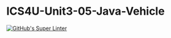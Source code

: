 # ICS4U-Unit3-05-Java-Vehicle

[![GitHub's Super Linter](https://github.com/haokai-li/ICS4U-Unit3-05-Java-Vehicle/workflows/GitHub's%20Super%20Linter/badge.svg)](https://github.com/haokai-li/ICS4U-Unit3-05-Java-Vehicle/actions)
